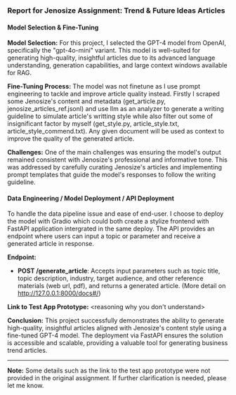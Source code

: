### Report for Jenosize Assignment: Trend & Future Ideas Articles

#### Model Selection & Fine-Tuning

**Model Selection:**
For this project, I selected the GPT-4 model from OpenAI, specifically the "gpt-4o-mini" variant. This model is well-suited for generating high-quality, insightful articles due to its advanced language understanding, generation capabilities, and large context windows available for RAG.

**Fine-Tuning Process:**
The model was not finetune as I use prompt engineering to tackle and improve article quality instead. Firstly I scraped some Jenosize's content and metadata (get_article.py, jenosize_articles_ref.jsonl) and use llm as an analyzer to generate a writing guideline to simulate article's writting style while also filter out some of insignificant factor by myself (get_style.py, article_style.txt, article_style_commend.txt). Any given document will be used as context to improve the quality of the generated article.

**Challenges:**
One of the main challenges was ensuring the model's output remained consistent with Jenosize's professional and informative tone. This was addressed by carefully curating Jenosize's articles and implementing prompt templates that guide the model's responses to follow the writing guideline.

#### Data Engineering / Model Deployment / API Deployment
To handle the data pipeline issue and ease of end-user. I choose to deploy the model with Gradio which could both create a stylize frontend with FastAPI application intergrated in the same deploy. The API provides an endpoint where users can input a topic or parameter and receive a generated article in response.

**Endpoint:**
- **POST /generate_article**: Accepts input parameters such as topic title, topic description, industry, target audience, and other reference materials (web url, pdf), and returns a generated article. (More detail on http://127.0.0.1:8000/docs#/)


**Link to Test App Prototype:**
<reasoning why you don't understand>

**Conclusion:**
This project successfully demonstrates the ability to generate high-quality, insightful articles aligned with Jenosize's content style using a fine-tuned GPT-4 model. The deployment via FastAPI ensures the solution is accessible and scalable, providing a valuable tool for generating business trend articles.

---

**Note:** Some details such as the link to the test app prototype were not provided in the original assignment. If further clarification is needed, please let me know.